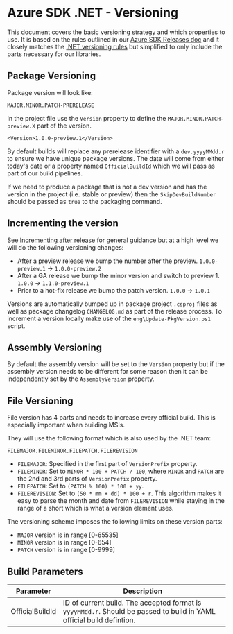 # Azure SDK .NET - Versioning

This document covers the basic versioning strategy and which properties to use. It is based on the rules outlined in our [Azure SDK Releases doc](https://github.com/Azure/azure-sdk/blob/master/docs/policies/releases.md#net) and it closely matches the [.NET versioning rules](https://github.com/dotnet/arcade/blob/master/Documentation/CorePackages/Versioning.md) but simplified to only include the parts necessary for our libraries.

## Package Versioning

Package version will look like:
```
MAJOR.MINOR.PATCH-PRERELEASE
```

In the project file use the `Version` property to define the `MAJOR.MINOR.PATCH-preview.X` part of the version.

```
<Version>1.0.0-preview.1</Version>
```

By default builds will replace any prerelease identifier with a `dev.yyyyMMdd.r` to ensure we have unique package versions. The date will come from either
today's date or a property named `OfficialBuildId` which we will pass as part of our build pipelines.

If we need to produce a package that is not a dev version and has the version in the project (i.e. stable or preview) then the `SkipDevBuildNumber` should
be passed as `true` to the packaging command.

## Incrementing the version

See [Incrementing after release](https://github.com/Azure/azure-sdk/blob/master/docs/policies/releases.md#incrementing-after-release) for general guidance but at a
high level we will do the following versioning changes:

- After a preview release we bump the number after the preview. `1.0.0-preview.1` -> `1.0.0-preview.2`
- After a GA release we bump the minor version and switch to preview 1. `1.0.0` -> `1.1.0-preview.1`
- Prior to a hot-fix release we bump the patch version. `1.0.0` -> `1.0.1`

Versions are automatically bumped up in package project `.csproj` files as well as package changelog `CHANGELOG.md` as part of the release process. To increment a version locally make use of the `eng\Update-PkgVersion.ps1` script.

## Assembly Versioning

By default the assembly version will be set to the `Version` property but if the assembly version needs to be different for some reason then it can be independently set by the `AssemblyVersion` property.

## File Versioning

File version has 4 parts and needs to increase every official build. This is especially important when building MSIs.

They will use the following format which is also used by the .NET team:

```
FILEMAJOR.FILEMINOR.FILEPATCH.FILEREVISION
```
- `FILEMAJOR`: Specified in the first part of `VersionPrefix` property.
- `FILEMINOR`: Set to `MINOR * 100 + PATCH / 100`, where `MINOR` and `PATCH` are the 2nd and 3rd parts of `VersionPrefix` property.
- `FILEPATCH`: Set to `(PATCH % 100) * 100 + yy`.
- `FILEREVISION`: Set to `(50 * mm + dd) * 100 + r`. This algorithm makes it easy to parse the month and date from `FILEREVISION` while staying in the range of a short which is what a version element uses.

The versioning scheme imposes the following limits on these version parts:
- `MAJOR` version is in range [0-65535]
- `MINOR` version is in range [0-654]
- `PATCH` version is in range [0-9999]


## Build Parameters

| Parameter                  | Description                                                  |
| -------------------------- | ------------------------------------------------------------ |
| OfficialBuildId            | ID of current build. The accepted format is `yyyyMMdd.r`. Should be passed to build in YAML official build defintion. |


